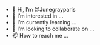 - 👋 Hi, I’m @Junegrayparis
- 👀 I’m interested in ...
- 🌱 I’m currently learning ...
- 💞️ I’m looking to collaborate on ...
- 📫 How to reach me ...

<!---
Junegrayparis/Junegrayparis is a ✨ special ✨ repository because its `README.md` (this file) appears on your GitHub profile.
You can click the Preview link to take a look at your changes.
--->

